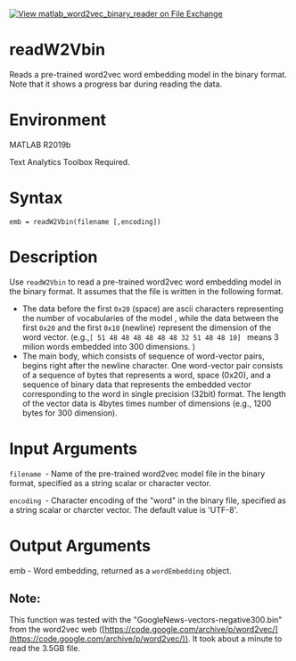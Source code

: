 [![View matlab_word2vec_binary_reader on File Exchange](https://www.mathworks.com/matlabcentral/images/matlab-file-exchange.svg)](https://www.mathworks.com/matlabcentral/fileexchange/77272-matlab_word2vec_binary_reader)
# readW2Vbin


Reads a pre-trained word2vec word embedding model in the binary format. Note that it shows a progress bar during reading the data.

# Environment

MATLAB R2019b

Text Analytics Toolbox Required.


# Syntax


`emb = readW2Vbin(filename [,encoding])`


# Description


Use `readW2Vbin` to read a pre-trained word2vec word embedding model in the binary format. It assumes that the file is written in the following format.



   -  The data before the first `0x20` (space) are ascii characters representing the number of vocabularies of the model , while the data between the first `0x20` and the first `0x10` (newline) represent the dimension of the word vector.  (e.g.,`[ 51 48 48 48 48 48 48 32 51 48 48 10] ` means 3 milion words embedded into 300 dimensions. ) 
   -  The main body, which consists of sequence of word-vector pairs, begins right after the newline character. One word-vector pair consists of a sequence of bytes that represents a word, space (0x20), and a sequence of binary data that represents the embedded vector corresponding to the word in single precision (32bit) format.  The length of the vector data is 4bytes times number of dimensions (e.g., 1200 bytes for 300 dimension). 

# Input Arguments


`filename `- Name of the pre-trained word2vec model file in the binary format, specified as a string scalar or character vector.

`encoding `- Character encoding of the "word" in the binary file, specified as a string scalar or charcter vector. The default value is 'UTF-8'.

# Output Arguments


emb - Word embedding, returned as a `wordEmbedding` object.


## Note: 


This function was tested with the "GoogleNews-vectors-negative300.bin" from the  word2vec web ([https://code.google.com/archive/p/word2vec/](https://code.google.com/archive/p/word2vec/)). It took about a minute to read the 3.5GB file.


